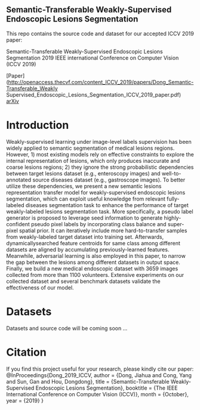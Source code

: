 ## Semantic-Transferable Weakly-Supervised Endoscopic Lesions Segmentation

This repo contains the source code and dataset for our accepted ICCV 2019 paper:

Semantic-Transferable Weakly-Supervised Endoscopic Lesions Segmentation
2019 IEEE international Conference on Computer Vision (ICCV 2019)

[Paper](http://openaccess.thecvf.com/content_ICCV_2019/papers/Dong_Semantic-Transferable_Weakly Supervised_Endoscopic_Lesions_Segmentation_ICCV_2019_paper.pdf) [arXiv](https://arxiv.org/pdf/1908.07669.pdf) 

# Introduction
Weakly-supervised learning under image-level labels supervision has been widely applied to semantic segmentation of medical lesions regions. However, 1) most existing
models rely on effective constraints to explore the internal
representation of lesions, which only produces inaccurate
and coarse lesions regions; 2) they ignore the strong probabilistic dependencies between target lesions dataset (e.g.,
enteroscopy images) and well-to-annotated source diseases
dataset (e.g., gastroscope images). To better utilize these
dependencies, we present a new semantic lesions representation transfer model for weakly-supervised endoscopic
lesions segmentation, which can exploit useful knowledge
from relevant fully-labeled diseases segmentation task to
enhance the performance of target weakly-labeled lesions
segmentation task. More specifically, a pseudo label generator is proposed to leverage seed information to generate
highly-confident pseudo pixel labels by incorporating class
balance and super-pixel spatial prior. It can iteratively include more hard-to-transfer samples from weakly-labeled
target dataset into training set. Afterwards, dynamicallysearched feature centroids for same class among different
datasets are aligned by accumulating previously-learned
features. Meanwhile, adversarial learning is also employed
in this paper, to narrow the gap between the lesions among
different datasets in output space. Finally, we build a
new medical endoscopic dataset with 3659 images collected
from more than 1100 volunteers. Extensive experiments on
our collected dataset and several benchmark datasets validate the effectiveness of our model.

# Datasets
Datasets and source code will be coming soon ...



# Citation
If you find this project useful for your research, please kindly cite our paper:
@InProceedings{Dong_2019_ICCV,
author = {Dong, Jiahua and Cong, Yang and Sun, Gan and Hou, Dongdong},
title = {Semantic-Transferable Weakly-Supervised Endoscopic Lesions Segmentation},
booktitle = {The IEEE International Conference on Computer Vision (ICCV)},
month = {October},
year = {2019}
}





